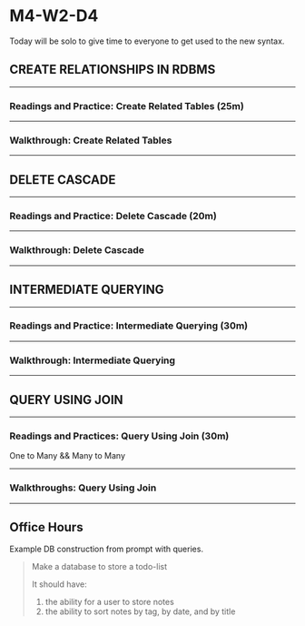 # M4-W2-D4

Today will be solo to give time to everyone to get used to the new syntax.

## CREATE RELATIONSHIPS IN RDBMS

---

### Readings and Practice: Create Related Tables (25m)

---

### Walkthrough: Create Related Tables

---

## DELETE CASCADE

---

### Readings and Practice: Delete Cascade (20m)

---

### Walkthrough: Delete Cascade

---

## INTERMEDIATE QUERYING

---

### Readings and Practice: Intermediate Querying (30m)

---

### Walkthrough: Intermediate Querying

---

## QUERY USING JOIN

---

### Readings and Practices: Query Using Join (30m)

One to Many && Many to Many

---

### Walkthroughs: Query Using Join

---

## Office Hours

Example DB construction from prompt with queries.

>Make a database to store a todo-list
>
>It should have:
>
> 1. the ability for a user to store notes
> 2. the ability to sort notes by tag, by date, and by title
